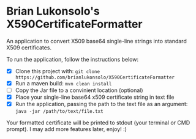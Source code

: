 # Brian Lukonsolo's X590CertificateFormatter  
  An application to convert X509 base64 single-line strings into standard X509 certificates.

 To run the application, follow the instructions below:

 - [x] Clone this project with: `git clone https://github.com/brianlukonsolo/X590CertificateFormatter`
 - [x] Run a maven build: `mvn clean install`
 - [ ] Copy the Jar file to a convinient location (optional)
 - [x] Place your single-line base64 x509 certificate string in text file
 - [x] Run the application, passing the path to the text file as an argument: `java -jar /path/to/text/file.txt`

Your formatted certificate will be printed to stdout (your terminal or CMD prompt).
I may add more features later, enjoy! :)